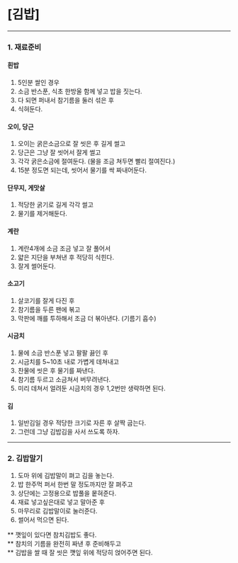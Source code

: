 # [김밥] #

----------

### 1. 재료준비 ###

#### 흰밥 ####
1. 5인분 쌀인 경우
2. 소금 반스푼, 식초 한방울 함께 넣고 밥을 짓는다.
3. 다 되면 퍼내서 참기름을 둘러 섞은 후
4. 식혀둔다.

#### 오이, 당근 ####
1. 오이는 굵은소금으로 잘 씻은 후 길게 썰고
2. 당근은 그냥 잘 씻어서 잘게 썰고
2. 각각 굵은소금에 절여둔다. (물을 조금 쳐두면 빨리 절여진다.)
3. 15분 정도면 되는데, 씻어서 물기를 싹 짜내어둔다.

#### 단무지, 게맛살 ####
1. 적당한 굵기로 길게 각각 썰고
2. 물기를 제거해둔다.

#### 계란 ####
1. 계란4개에 소금 조금 넣고 잘 풀어서
2. 얇은 지단을 부쳐낸 후 적당히 식힌다.
3. 잘게 썰어둔다.

#### 소고기 ####
1. 살코기를 잘게 다진 후
2. 참기름을 두른 팬에 볶고
3. 막판에 깨를 투하해서 조금 더 볶아낸다. (기름기 흡수)

#### 시금치 ####
1. 물에 소금 반스푼 넣고 팔팔 끓인 후
2. 시금치를 5~10초 내로 가볍게 데쳐내고
3. 찬물에 씻은 후 물기를 짜낸다.
4. 참기름 두르고 소금쳐서 버무려낸다.
5. 미리 데쳐서 얼려둔 시금치의 경우 1,2번만 생략하면 된다.

#### 김 ####
1. 일반김일 경우 적당한 크기로 자른 후 살짝 굽는다.
2. 그런데 그냥 김밥김을 사서 쓰도록 하자.

----------


### 2. 김밥말기 ###
1. 도마 위에 김밥말이 펴고 김을 놓는다.
2. 밥 한주먹 퍼서 한번 말 정도까지만 잘 펴주고
3. 상단에는 고정용으로 밥풀을 뭍혀준다.
4. 재료 넣고싶은대로 넣고 말아준 후
5. 마무리로 김밥말이로 눌러준다.
6. 썰어서 먹으면 된다.


** 깻잎이 있다면 참치김밥도 좋다. </br>
** 참치의 기름을 완전히 짜낸 후 준비해두고 </br>
** 김밥을 쌀 때 잘 씻은 꺳잎 위에 적당히 얹어주면 된다. </br>